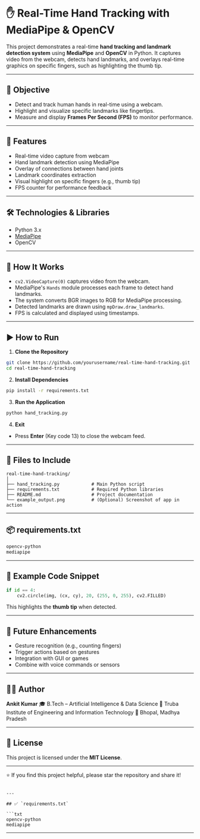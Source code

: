 # ✋ Real-Time Hand Tracking with MediaPipe & OpenCV

This project demonstrates a real-time **hand tracking and landmark detection system** using **MediaPipe** and **OpenCV** in Python. It captures video from the webcam, detects hand landmarks, and overlays real-time graphics on specific fingers, such as highlighting the thumb tip.

---

## 🎯 Objective

- Detect and track human hands in real-time using a webcam.
- Highlight and visualize specific landmarks like fingertips.
- Measure and display **Frames Per Second (FPS)** to monitor performance.

---

## 📸 Features

- Real-time video capture from webcam
- Hand landmark detection using MediaPipe
- Overlay of connections between hand joints
- Landmark coordinates extraction
- Visual highlight on specific fingers (e.g., thumb tip)
- FPS counter for performance feedback

---

## 🛠️ Technologies & Libraries

- Python 3.x
- [MediaPipe](https://google.github.io/mediapipe/)
- OpenCV

---

## 🧪 How It Works

- `cv2.VideoCapture(0)` captures video from the webcam.
- MediaPipe's `Hands` module processes each frame to detect hand landmarks.
- The system converts BGR images to RGB for MediaPipe processing.
- Detected landmarks are drawn using `mpDraw.draw_landmarks`.
- FPS is calculated and displayed using timestamps.

---

## ▶️ How to Run

1. **Clone the Repository**
```bash
git clone https://github.com/yourusername/real-time-hand-tracking.git
cd real-time-hand-tracking
````

2. **Install Dependencies**

```bash
pip install -r requirements.txt
```

3. **Run the Application**

```bash
python hand_tracking.py
```

4. **Exit**

* Press **Enter** (Key code 13) to close the webcam feed.

---

## 📁 Files to Include

```
real-time-hand-tracking/
│
├── hand_tracking.py            # Main Python script
├── requirements.txt            # Required Python libraries
├── README.md                   # Project documentation
└── example_output.png          # (Optional) Screenshot of app in action
```

---

## 📦 requirements.txt

```txt
opencv-python
mediapipe
```

---

## 📌 Example Code Snippet

```python
if id == 4:
    cv2.circle(img, (cx, cy), 20, (255, 0, 255), cv2.FILLED)
```

This highlights the **thumb tip** when detected.

---

## 🔮 Future Enhancements

* Gesture recognition (e.g., counting fingers)
* Trigger actions based on gestures
* Integration with GUI or games
* Combine with voice commands or sensors

---

## 👨‍💻 Author

**Ankit Kumar**
🎓 B.Tech – Artificial Intelligence & Data Science
🏫 Truba Institute of Engineering and Information Technology
📍 Bhopal, Madhya Pradesh


---

## 📜 License

This project is licensed under the **MIT License**.

---

⭐ If you find this project helpful, please star the repository and share it!

````

---

## ✅ `requirements.txt`

```txt
opencv-python
mediapipe
````

---

